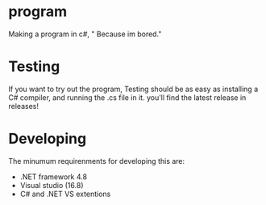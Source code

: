 # program
Making a program in c#, " Because im bored."
 
 # Testing
If you want to try out the program, Testing should be as easy as installing a C# compiler, and running the .cs file in it. you'll find the latest release in releases!

# Developing
The minumum requirenments for developing this are: 
- .NET framework 4.8
- Visual studio (16.8)
- C# and .NET  VS extentions
